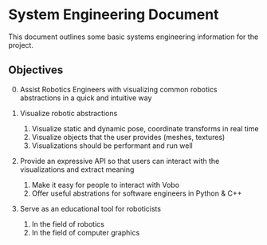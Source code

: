 # System Engineering Document
This document outlines some basic systems engineering information for the project. 

## Objectives

0. Assist Robotics Engineers with visualizing common robotics abstractions in a quick and intuitive way

1. Visualize robotic abstractions
	1. Visualize static and dynamic pose, coordinate transforms in real time
	2. Visualize objects that the user provides (meshes, textures)
	3. Visualizations should be performant and run well

2. Provide an expressive API so that users can interact with the visualizations and extract meaning
	1. Make it easy for people to interact with Vobo
	2. Offer useful abstrations for software engineers in Python & C++

3. Serve as an educational tool for roboticists
	1. In the field of robotics
	2. In the field of computer graphics 